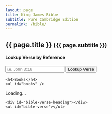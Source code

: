 ```yaml
---
layout: page
title: King James Bible
subtitle: Pure Cambridge Edition
permalink: /bible/
---
```

<h2>{{ page.title }} <small>({{ page.subtitle }})</small></h2>
<style>
#bible-verse {
  margin: 15px 0;
}

ul#books {
  list-style-type: none;
  margin: 0;
  padding: 0;
}

ul#books li {
  margin: 15px 0;
  padding: 0;
}

ul#bible-verse {
  list-style-type: none;
  margin: 0;
  padding: 0;
}

ul#bible-verse li {
  margin: 5px 0;
  padding: 0;
}
</style>
<div class="row">
  <div class="col-md-4">
    <form id="bible-search" method="POST">
      <h4>Lookup Verse by Reference</h4>
      <div class="form-group">
        <input type="text" name="lookup" placeholder="i.e. John 3:16" />
        <button class="btn btn-sm btn-primary">Lookup Verse</button>
      </div>
    </form>
      
    <h4>Books</h4>
    <ul id="books" />
  </div>

  <div class="col-md-8">
    <div class="loading">Loading...</div>

    <div id="bible-verse-heading"></div>
    <ul id="bible-verse"></ul>
  </div>
</div>

<script src="{{ "/assets/game/js/jquery-2.2.4.min.js" | relative_url }}"></script>
<script>
  (function(target) {
    window.bible = {};
    window.books = {};

    var getBookByName = function(name) {
      for (var i in window.books) {
        var b = window.books[i];
        if (b.name == name)
          return b;
      }
    };

    var getVerseText = function(book, chapter, verse) {
      if (!book || !window.bible[book.id] || !window.bible[book.id][chapter] || !window.bible[book.id][chapter][verse])
        return undefined;

      return window.bible[book.id][chapter][verse];
    };

    var htmlEncode = function(text) {
      var e = $('<span />').html(text);

      return e.text();
    };

    var formatReference = function(v) {
      return '<h4>' + v.book + ' ' + v.chapter + '</h4>';
    };

    // TODO: Add HTML encoding
    var formatVerseHtml = function(v, tag) {
      if (v.text === undefined)
        return '<strong>Reference not found.</strong>';

      if (tag === undefined)
        tag = 'li';

      return $('<' + tag + ' />').html('<sup>' + v.verse + '</sup>' + htmlEncode(v.text))[0].outerHTML;
    };

    $('form#bible-search').submit(function() {
      var input = $(this).find('input[name=lookup]').val();

      var lookup = input.match(/^(\d\s)?(\w[\w\s]+)\s(\d+):(\d+)$/);
      var bookName = (lookup[1] || '') + lookup[2];
      var chapter = parseInt(lookup[3]);
      var verse = parseInt(lookup[4]);
      
      var book = getBookByName(bookName);
      var text = getVerseText(book, chapter, verse);
      var lookup = {
        book: bookName,
        chapter: chapter,
        verse: verse,
        text: text
      };

      $('#bible-verse-heading').html(formatReference(lookup));
      $('#bible-verse').html(formatVerseHtml(lookup));

      return false;
    });

    var readChapterOnClick = function() {
      var ref = $(this).attr('href').match(/^#b(\d+)c(\d+)$/);

      var bookId = ref[1];
      var chapterId = ref[2];

      var book = window.books[bookId];
      var chapter = window.bible[bookId][chapterId];
      var read = '';
      
      $('#bible-verse-heading').html(formatReference({
        book: book.name,
        chapter: chapterId
      }));

      for (var verse in chapter) {
        read += formatVerseHtml({
          book: book.name,
          chapter: chapterId,
          verse: verse,
          text: chapter[verse]
        });
      }

      $('#bible-verse').html(read);
    };

    $.get(target, function(data) {
      var separators = {
        verse: '\n',
        meta: '\t',
      };

      var lines = data.split(separators.verse); data = null;

      for (var i = 0; i < lines.length; i++) {
        var fields = lines[i].split(separators.meta);
        var bookId = fields[0];
        var bookAbbr = fields[1];
        var bookName = fields[2];
        var chapter = fields[3];
        var verse = fields[4];
        var text = fields[5];

        // TODO: Debug!
        window.books[bookId] = {
          id: bookId,
          abbr: bookAbbr,
          name: bookName,
          chapters: chapter
        };

        window.bible[bookId] = window.bible[bookId] || {};
        window.bible[bookId][chapter] = window.bible[bookId][chapter] || {};
        window.bible[bookId][chapter][verse] = text;
      }

      // Display books
      for (var i in window.books) {
        var b = window.books[i];
        var li = $('<li />')
                  .html(b.name + ':<br />')
                  .appendTo($('ul#books'));

        for (var c = 1; c <= b.chapters; c++) {
          var a = $('<a />')
                  .attr('href', '#b' + b.id + 'c' + c)
                  .addClass('read-chapter')
                  .text(c)
                  .click(readChapterOnClick)
                  .appendTo(li);
          li.append(' ');
        }
      }

      $('a[href="#b43c3"]').trigger('click');
      $('.loading').remove();
    });
  })('{{ "/tools/bible/kjv-pce.tsv" | relative_url }}');
</script>
